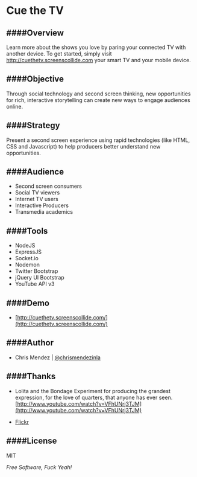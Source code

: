 Cue the TV
=========


####Overview
-

Learn more about the shows you love by paring your connected TV with another device. To get started, simply visit http://cuethetv.screenscollide.com your smart TV and your mobile device.

####Objective
-
Through social technology and second screen thinking, new opportunities for rich, interactive storytelling can create new ways to engage audiences online.

####Strategy
-
Present a second screen experience using rapid technologies (like HTML, CSS and Javascript) to help producers better understand new opportunities.

####Audience 
-
- Second screen consumers
- Social TV viewers
- Internet TV users
- Interactive Producers
- Transmedia academics
 
####Tools
-
- NodeJS
- ExpressJS
- Socket.io
- Nodemon
- Twitter Bootstrap
- jQuery UI Bootstrap
- YouTube API v3

####Demo
-
- [http://cuethetv.screenscollide.com/](http://cuethetv.screenscollide.com/)

####Author
-
- Chris Mendez | [@chrismendezinla](http://twitter.com/chrismendezinla)


####Thanks
-
- Lolita and the Bondage Experiment for producing the grandest expression, for the love of quarters, that anyone has ever seen. [http://www.youtube.com/watch?v=VFhUNrj3TJM](http://www.youtube.com/watch?v=VFhUNrj3TJM)

- [Flickr](http://www.facebook.com/pages/Lolita-and-the-Bondage-Experiment/177467936386?sk=photos_stream)


####License
-
MIT

*Free Software, Fuck Yeah!*
